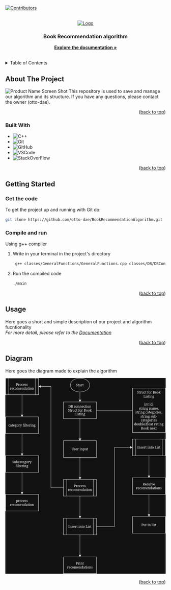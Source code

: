 <!-- Improved compatibility of back to top link: See: https://github.com/othneildrew/Best-README-Template/pull/73 -->
<a id="readme-top"></a>
<!--
*** Thanks for checking out the Best-README-Template. If you have a suggestion
*** that would make this better, please fork the repo and create a pull request
*** or simply open an issue with the tag "enhancement".
*** Don't forget to give the project a star!
*** Thanks again! Now go create something AMAZING! :D
-->



<!-- PROJECT SHIELDS -->
<!--
*** I'm using markdown "reference style" links for readability.
*** Reference links are enclosed in brackets [ ] instead of parentheses ( ).
*** See the bottom of this document for the declaration of the reference variables
*** for contributors-url, forks-url, etc. This is an optional, concise syntax you may use.
*** https://www.markdownguide.org/basic-syntax/#reference-style-links
-->
[![Contributors][contributors-shield]][contributors-url]




<!-- PROJECT LOGO -->
<br />
<div align="center">
  <a href="https://github.com/otto-dae/BookRecommendationAlgorithm">
    <img src="https://encrypted-tbn0.gstatic.com/images?q=tbn:ANd9GcR9o9NlESDJDZsD51LdGdMt1miatn40Ktfxnw&s" alt="Logo" width="80" height="80">
  </a>

<h3 align="center">Book Recommendation algorithm</h3>
  <p align="center"> 
    <a href="https://docs.google.com/document/d/1D7pt2AdXyCBtn2zCjjXFxsHSj3dS0GeMhSjjwgvE5-o/edit?usp=sharing"><strong>Explore the documentation »</strong></a>
    <br />
    <br />
  </p>
</div>



<!-- TABLE OF CONTENTS -->
<details>
  <summary>Table of Contents</summary>
  <ol>
    <li>
      <a href="#about-the-project">About The Project</a>
      <ul>
        <li><a href="#built-with">Built With</a></li>
      </ul>
    </li>
    <li>
      <a href="#getting-started">Getting Started</a>
      <ul>
        <li><a href="#get-the-code">Get the code</a></li>
        <li><a href="#compile-and-run">Compile and run</a></li>
      </ul>
    </li>
    <li><a href="#usage">Usage</a></li>
    <li><a href="#diagram">Diagram</a></li>
  </ol>
</details>



<!-- ABOUT THE PROJECT -->
## About The Project

![Product Name Screen Shot][product-screenshot]
This repository is used to save and manage our algorithm and its structure. If you have any questions, please contact the owner (otto-dae).

<p align="right">(<a href="#readme-top">back to top</a>)</p>



### Built With


* ![C++][C++]
* ![Git][Git]
* ![GitHub][GitHub]
* ![VSCode][VSCode]
* ![StackOverFlow][StackOverFlow]


<p align="right">(<a href="#readme-top">back to top</a>)</p>



<!-- GETTING STARTED -->
## Getting Started

### Get the code

To get the project up and running with Git do:
  ```sh
  git clone https://github.com/otto-dae/BookRecommendationAlgorithm.git
  ```

### Compile and run

Using g++ compiler
1. Write in your terminal in the project's directory
   ```sh
    g++ classes/GeneralFunctions/GeneralFunctions.cpp classes/DB/DBConn.cpp   classes/DB/DBFunctions.cpp  main.cpp -o main -lpqxx -lpq
   ```
2. Run the compiled code
   ```sh
   ./main 
   ```

<p align="right">(<a href="#readme-top">back to top</a>)</p>



<!-- USAGE EXAMPLES -->
## Usage

Here goes a short and simple description of our project and algorithm fucntionality  
_For more detail, please refer to the [Documentation](https://docs.google.com/document/d/1D7pt2AdXyCBtn2zCjjXFxsHSj3dS0GeMhSjjwgvE5-o/edit?usp=sharing)_

<p align="right">(<a href="#readme-top">back to top</a>)</p>



<!-- ROADMAP -->
## Diagram

Here goes the diagram made to explain the algorithm

<img src="resources/Diagram/BookAlgorithm.png" alt="Diagram"></img>

<p align="right">(<a href="#readme-top">back to top</a>)</p>




<!-- MARKDOWN LINKS & IMAGES -->
<!-- https://www.markdownguide.org/basic-syntax/#reference-style-links -->
[contributors-shield]: https://img.shields.io/github/contributors/otto-dae/BookRecommendationAlgorithm.svg?style=for-the-badge
[contributors-url]: https://github.com/otto-dae/BookRecommendationAlgorithm/graphs/contributors


[C++]: https://img.shields.io/badge/-C++-blue?logo=cplusplus
[GitHub]: https://img.shields.io/badge/GitHub-%23121011.svg?logo=github&logoColor=white
[product-screenshot]: https://art.ngfiles.com/images/2891000/2891329_citrusmillie_the-willow-library-pixel-art-wallpaper.png?f1669689511
[Git]: https://img.shields.io/badge/Git-F05032?logo=git&logoColor=fff
[VSCode]: https://custom-icon-badges.demolab.com/badge/Visual%20Studio%20Code-0078d7.svg?logo=vsc&logoColor=white
[StackOverFlow]: https://img.shields.io/badge/-Stack%20Overflow-FE7A16?logo=stack-overflow&logoColor=white

